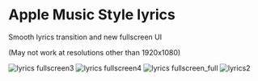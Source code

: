 # Apple Music Style lyrics
Smooth lyrics transition and new fullscreen UI

(May not work at resolutions other than 1920x1080)



![lyrics fullscreen3](https://user-images.githubusercontent.com/101460787/184546026-9dd34b3f-f2ca-4a78-bc3e-c337264dfc97.jpg)
![lyrics fullscreen4](https://user-images.githubusercontent.com/101460787/185413682-20f1a128-b479-4094-a736-fde2b5d1b53b.jpg)
![lyrics fullscreen_full](https://user-images.githubusercontent.com/101460787/184546684-5995c932-b4d2-4f8a-8873-c8cebfc56df5.jpg)
![lyrics2](https://user-images.githubusercontent.com/101460787/182229587-a6c0b160-249c-4df7-8f39-9e34c1840032.jpg)
